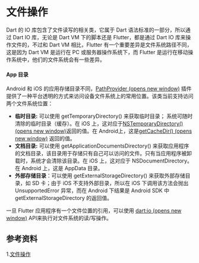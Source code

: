 # 文件操作

Dart 的 IO 库包含了文件读写的相关类，它属于 Dart 语法标准的一部分，所以通过 Dart IO 库，无论是 Dart VM 下的脚本还是 Flutter，都是通过 Dart IO 库来操作文件的，不过和 Dart VM 相比，Flutter 有一个重要差异是文件系统路径不同，这是因为 Dart VM 是运行在 PC 或服务器操作系统下，而 Flutter 是运行在移动操作系统中，他们的文件系统会有一些差异。

#### App 目录

Android 和 iOS 的应用存储目录不同，[PathProvider (opens new window)](https://pub.dartlang.org/packages/path_provider) 插件提供了一种平台透明的方式来访问设备文件系统上的常用位置。该类当前支持访问两个文件系统位置：

- **临时目录:** 可以使用 getTemporaryDirectory() 来获取临时目录； 系统可随时清除的临时目录（缓存）。在 iOS 上，这对应于[NSTemporaryDirectory() (opens new window)](https://developer.apple.com/reference/foundation/1409211-nstemporarydirectory)返回的值。在 Android上，这是[getCacheDir() (opens new window)](https://developer.android.com/reference/android/content/Context.html#getCacheDir())  返回的值。
- **文档目录:** 可以使用 getApplicationDocumentsDirectory() 来获取应用程序的文档目录，该目录用于存储只有自己可以访问的文件。只有当应用程序被卸载时，系统才会清除该目录。在 iOS 上，这对应于 NSDocumentDirectory。在 Android 上，这是 AppData 目录。
- **外部存储目录**：可以使用 getExternalStorageDirectory() 来获取外部存储目录，如 SD 卡；由于 iOS 不支持外部目录，所以在 iOS 下调用该方法会抛出 UnsupportedError 异常，而在 Android 下结果是 Android SDK  中getExternalStorageDirectory 的返回值。

一旦 Flutter 应用程序有一个文件位置的引用，可以使用 [dart:io (opens new window)](https://api.dartlang.org/stable/dart-io/dart-io-library.html) API来执行对文件系统的读/写操作。

## 参考资料

1.[文件操作](https://book.flutterchina.club/chapter11/file_operation.html)

